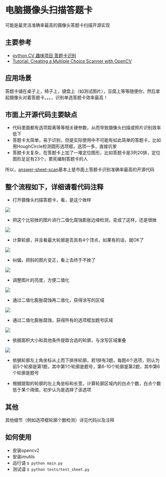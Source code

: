 # 电脑摄像头扫描答题卡

可能是最灵活准确率最高的摄像头答题卡扫描开源实现

## 主要参考
* [python CV 趣味项目 答题卡识别](http://www.jianshu.com/p/2bbdb27ee7b3)
* [Tutorial: Creating a Multiple Choice Scanner with OpenCV](http://blog.ayoungprogrammer.com/2013/03/tutorial-creating-multiple-choice.html/)

## 应用场景
答题卡铺在桌子上，椅子上，键盘上（如测试图片），豆腐上等等随便你，然后拿起摄像头对着答题卡。。。，识别单选答题卡效率最高！

## 市面上开源代码主要缺点
* 代码里面都有选项距离等等相关硬参数，从而导致摄像头扫描或照片识别效率低下
* 答题卡太简单，易于识别，但是实际使用中不可能有如此简单的答题卡，比如用HoughCircle检测圆形选项框，选项一多，直接坑爹
* 答题卡太复杂，在答题卡上加了一堆定位图形，比如答题卡是3列20排，定位图形足足有23个，累死编制答题卡的人

所以，[answer-sheet-scan](https://github.com/inuyasha2012/answer-sheet-scan)基本上是市面上答题卡识别准确率最高的开源代码

## 整个流程如下，详细请看代码注释
* 打开摄像头扫描答题卡，看，是这个挫样

![](https://github.com/inuyasha2012/answer-sheet-scan/blob/master/pic/p1.png)

* 把这个比较挫的图片进行二值化腐蚀膨胀边缘检测，变成了这样，还是很挫

![](https://github.com/inuyasha2012/answer-sheet-scan/blob/master/pic/p2.png)

* 计算轮廓，并且看最大轮廓是否具有4个顶点，如果有的话，就OK了

![](https://github.com/inuyasha2012/answer-sheet-scan/blob/master/pic/p3.png)

* 纠偏，把斜的图片变正，看上去终于不挫了

![](https://github.com/inuyasha2012/answer-sheet-scan/blob/master/pic/p4.png)

* 调整图片的亮度，方便二值化

![](https://github.com/inuyasha2012/answer-sheet-scan/blob/master/pic/p5.png)

* 通过二值化膨胀腐蚀再二值化，获得涂写的区域

![](https://github.com/inuyasha2012/answer-sheet-scan/blob/master/pic/p6.png)

* 通过二值化膨胀腐蚀，获得所有的选项框加题号区域

![](https://github.com/inuyasha2012/answer-sheet-scan/blob/master/pic/p7.png)

* 依据面积大小和其他条件提取合适的轮廓，与涂写区域重叠

![](https://github.com/inuyasha2012/answer-sheet-scan/blob/master/pic/p8.png)

* 依据轮廓左上角坐标从上而下排序轮廓，若1排有3题，每题4个选项，则认为前5个轮廓是第1题，其中第1个轮廓是题号，第6-10个轮廓是第2题，其中第6个轮廓是题号

* 根据提取的轮廓的左上角坐标和长宽，计算轮廓区域内的白点个数，白点个数低于某个阈值，初步认为是选择了该选项

## 其他
其他细节（例如选项框轮廓个数检测）详见代码以及注释

## 如何使用
* 安装opencv2
* 安装imutils
* 运行请 ```$ python main.py```
* 测试请 ```$ python tests/test_sheet.py```
